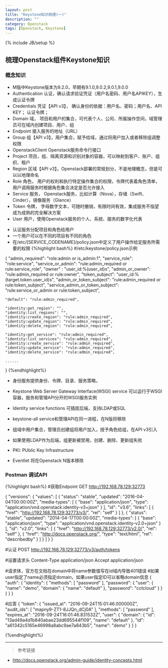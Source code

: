 ```yaml
---
layout: post
title: "Keystone知识梳理(一)"
description: ""
category: Openstack
tags: [Openstack, Keystone]
---
```

{% include JB/setup %}

## 梳理Openstack组件Keystone知识

### 概念知识
>
- M版中Keystone版本为9.2.0，早期有9.1.0,9.0.2,9.0.1,9.0.0
- Authentication 认证，确认请求验证凭证（用户名密码、用户名APIKEY），生成认证令牌 
- Credentials 凭证【API v3】， 确认身份的依据：用户名、密码；用户名、API KEY； 认证令牌；
- Domain 域， 项目和用户的集合，可代表个人、公司、所属操作空间，域管理员可在域内创建项目、用户、组
- Endpoint 接入服务的地址（URL）
- Group 组【API v3】，用户集合，赋予给域，通过将用户加入或者移除组调整权限
- OpenstackClient Openstack服务命令行接口
- Project 项目，组、隔离资源和识别对象的容器，可以映射到客户、账户、组织、租户
- Region 区域【API v3】，Openstack部署的常规划分，不是地理概念，但是可以以地理命名
- Role 角色， 用户的权利和执行特定操作集合的权限，令牌代表着角色清单，用户调用服务时根据角色集合决定是否允许接入
- Service 服务， Openstack服务，比如计算（Nova），存储（Swift、Cinder），镜像服务（Glance）
- Token 令牌， 字母数字文本，可随时撤销，有限时间有效，集成服务不指望成为成熟的完全解决方案
- User 用户，使用Openstack服务的个人、系统、服务的数字化代表

>
- 认证服务分配项目和角色给用户
- 一个用户可以在不同的项目有不同的角色
- 在/etc/[SERVICE_CODENAME]/policy.json中定义了用户操作给定服务所需要的权限
{%highlight bash%}
#/etc/keystone/policy.json示例

{
    "admin_required": "role:admin or is_admin:1",
    "service_role": "role:service",
    "service_or_admin": "rule:admin_required or rule:service_role",
    "owner" : "user_id:%(user_id)s",
    "admin_or_owner": "rule:admin_required or rule:owner",
    "token_subject": "user_id:%(target.token.user_id)s",
    "admin_or_token_subject": "rule:admin_required or rule:token_subject",
    "service_admin_or_token_subject": "rule:service_or_admin or rule:token_subject",

    "default": "rule:admin_required",

    "identity:get_region": "",
    "identity:list_regions": "",
    "identity:create_region": "rule:admin_required",
    "identity:update_region": "rule:admin_required",
    "identity:delete_region": "rule:admin_required",

    "identity:get_service": "rule:admin_required",
    "identity:list_services": "rule:admin_required",
    "identity:create_service": "rule:admin_required",
    "identity:update_service": "rule:admin_required",
    "identity:delete_service": "rule:admin_required",

    ......
}
{%endhighlight%}
- 身份服务提供身份、令牌、目录、服务策略，

>
- Keystone Web Server Gateway Interface(WSGI) service 可以运行于WSGI容器，服务和管理API分开的WSGI服务实例
- Identity service functions 可插拔后端，支持LDAP或SQL
- keystone-all service和管理API在同一进程，在N版将移除

- 组域中用户集合，管理员创建组将用户加入，授予角色给组，在API v3引入
- 如果使用LDAP作为后端，组更新被禁用，创建、删除、更新组失败
- PKI: PUblic Key Infrastructure
- Eventlet 将在Openstack N版本移除

### Postman 调试API
{%highlight bash%}
#获取Endpoint GET
http://192.168.78.129:32773

{
    "versions": {
        "values": [
            {
                "status": "stable",
                "updated": "2016-04-04T00:00:00Z",
                "media-types": [
                    {
                        "base": "application/json",
                        "type": "application/vnd.openstack.identity-v3+json"
                    }
                ],
                "id": "v3.6",
                "links": [
                    {
                        "href": "http://192.168.78.129:32773/v3/",
                        "rel": "self"
                    }
                ]
            },
            {
                "status": "stable",
                "updated": "2014-04-17T00:00:00Z",
                "media-types": [
                    {
                        "base": "application/json",
                        "type": "application/vnd.openstack.identity-v2.0+json"
                    }
                ],
                "id": "v2.0",
                "links": [
                    {
                        "href": "http://192.168.78.129:32773/v2.0/",
                        "rel": "self"
                    },
                    {
                        "href": "http://docs.openstack.org/",
                        "type": "text/html",
                        "rel": "describedby"
                    }
                ]
            }
        ]
    }
}


#认证 POST
http://192.168.78.129:32773/v3/auth/tokens

#设置请求头
Content-Type        application/json
Accept              application/json

#请求体，官方在文档在domain中将name参数值写在id域内导致401错误
#如果user指定了name必须指定domain，如果user指定ID可以省略domain信息
{
    "auth": {
        "identity": {
            "methods": [
                "password"
            ],
            "password": {
                "user": {
                    "name": "demo",
                    "domain": {
                        "name": "default"
                    },
                    "password": "cctcloud"
                }
            }
        }
    }
}

#应答
{
    "token": {
        "issued_at": "2016-09-24T15:01:46.000000Z",
        "audit_ids": [
            "mapny9-ZT1-8JJQn_dCj0A"
        ],
        "methods": [
            "password"
        ],
        "expires_at": "2016-09-24T16:01:46.831532Z",
        "user": {
            "domain": {
                "id": "13ad49a4d1b840abae23dd695544f109",
                "name": "default"
            },
            "id": "a61342c5165e46998a8abc9ae7a843b5",
            "name": "demo"
        }
    }
}

{%endhighlight%}

***
>
>参考链接
>
- http://docs.openstack.org/admin-guide/identity-concepts.html

